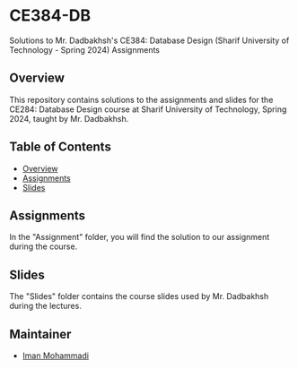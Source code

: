 # CE384-DB
Solutions to Mr. Dadbakhsh's CE384: Database Design (Sharif University of Technology - Spring 2024) Assignments

## Overview

This repository contains solutions to the assignments and slides for the CE284: Database Design course at Sharif University of Technology, Spring 2024, taught by Mr. Dadbakhsh.

## Table of Contents

- [Overview](#overview)
- [Assignments](#assignments)
- [Slides](#slides)

## Assignments

In the "Assignment" folder, you will find the solution to our assignment during the course.

## Slides

The "Slides" folder contains the course slides used by Mr. Dadbakhsh during the lectures.

## Maintainer

- [Iman Mohammadi](https://github.com/Imanm02)
